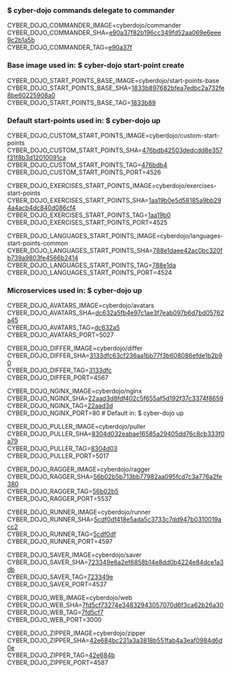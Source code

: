 ### $ cyber-dojo commands delegate to commander

CYBER_DOJO_COMMANDER_IMAGE=cyberdojo/commander
CYBER_DOJO_COMMANDER_SHA=[e90a37f82b196cc349fd52aa069e6eee9c2b1a5b](https://github.com/cyber-dojo/commander/commit/e90a37f82b196cc349fd52aa069e6eee9c2b1a5b)<br/>
CYBER_DOJO_COMMANDER_TAG=[e90a37f](https://hub.docker.com/layers/cyberdojo/commander/e90a37f/images/sha256-72f414999fecb739a094218ecce6b103edef5b3f8ba746d35eb8c8c7c528cd2f)<br/>

### Base image used in: $ cyber-dojo start-point create

CYBER_DOJO_START_POINTS_BASE_IMAGE=cyberdojo/start-points-base
CYBER_DOJO_START_POINTS_BASE_SHA=[1833b897682bfea7edbc2a732fe8be60225908a0](https://github.com/cyber-dojo/start-points-base/commit/1833b897682bfea7edbc2a732fe8be60225908a0)<br/>
CYBER_DOJO_START_POINTS_BASE_TAG=[1833b89](https://hub.docker.com/layers/cyberdojo/start-points-base/1833b89/images/sha256-2c075bd178f6e604313cb7323a63eba2145e86402c8a68cabbbe311f15941e3a)<br/>

### Default start-points used in: $ cyber-dojo up

CYBER_DOJO_CUSTOM_START_POINTS_IMAGE=cyberdojo/custom-start-points
CYBER_DOJO_CUSTOM_START_POINTS_SHA=[476bdb42503dedcdd8e357f31f8b3d12010091ca](https://github.com/cyber-dojo/custom-start-points/commit/476bdb42503dedcdd8e357f31f8b3d12010091ca)<br/>
CYBER_DOJO_CUSTOM_START_POINTS_TAG=[476bdb4](https://hub.docker.com/layers/cyberdojo/custom-start-points/476bdb4/images/sha256-bdf794f2b10049bef444518632882f6665c9cec7eb097461f3dcb1e3481ff32c)<br/>
CYBER_DOJO_CUSTOM_START_POINTS_PORT=4526

CYBER_DOJO_EXERCISES_START_POINTS_IMAGE=cyberdojo/exercises-start-points
CYBER_DOJO_EXERCISES_START_POINTS_SHA=[1aa19b0e5d58185a9bb294a4acb4dc840d086cf4](https://github.com/cyber-dojo/exercises-start-points/commit/1aa19b0e5d58185a9bb294a4acb4dc840d086cf4)<br/>
CYBER_DOJO_EXERCISES_START_POINTS_TAG=[1aa19b0](https://hub.docker.com/layers/cyberdojo/exercises-start-points/1aa19b0/images/sha256-6a7f13b662704213c05c976b6edb9b70c35419f0d5aea8ba96444627b6b26b74)<br/>
CYBER_DOJO_EXERCISES_START_POINTS_PORT=4525

CYBER_DOJO_LANGUAGES_START_POINTS_IMAGE=cyberdojo/languages-start-points-common
CYBER_DOJO_LANGUAGES_START_POINTS_SHA=[788e1daee42ac0bc320fb739a9803fe4566b2414](https://github.com/cyber-dojo/languages-start-points/commit/788e1daee42ac0bc320fb739a9803fe4566b2414)<br/>
CYBER_DOJO_LANGUAGES_START_POINTS_TAG=[788e1da](https://hub.docker.com/layers/cyberdojo/languages-start-points-common/788e1da/images/sha256-3a34d2a88bcf45a273a41740ef186c22b2d6d220dca6fb02e0814e078e1440ce)<br/>
CYBER_DOJO_LANGUAGES_START_POINTS_PORT=4524

### Microservices used in: $ cyber-dojo up

CYBER_DOJO_AVATARS_IMAGE=cyberdojo/avatars
CYBER_DOJO_AVATARS_SHA=[dc632a5fb4e97c1ae3f7eab097b6d7bd05762a45](https://github.com/cyber-dojo/avatars/commit/dc632a5fb4e97c1ae3f7eab097b6d7bd05762a45)<br/>
CYBER_DOJO_AVATARS_TAG=[dc632a5](https://hub.docker.com/layers/cyberdojo/avatars/dc632a5/images/sha256-eef7ba565992936e947a29b1338490906573415f741298fa890c635585a94016)<br/>
CYBER_DOJO_AVATARS_PORT=5027

CYBER_DOJO_DIFFER_IMAGE=cyberdojo/differ
CYBER_DOJO_DIFFER_SHA=[3133dfc63cf236aa1bb77f3b608086efde1b2b90](https://github.com/cyber-dojo/differ/commit/3133dfc63cf236aa1bb77f3b608086efde1b2b90)<br/>
CYBER_DOJO_DIFFER_TAG=[3133dfc](https://hub.docker.com/layers/cyberdojo/differ/3133dfc/images/sha256-8c225ee4437d7c1d66f398654dadb5248c556208a6b3904f605412ab16ac5511)<br/>
CYBER_DOJO_DIFFER_PORT=4567

CYBER_DOJO_NGINX_IMAGE=cyberdojo/nginx
CYBER_DOJO_NGINX_SHA=[22aad3d8fdf402c5f655af5d192f37c3374f8659](https://github.com/cyber-dojo/nginx/commit/22aad3d8fdf402c5f655af5d192f37c3374f8659)<br/>
CYBER_DOJO_NGINX_TAG=[22aad3d](https://hub.docker.com/layers/cyberdojo/nginx/22aad3d/images/sha256-68fbd8cac795a1c6017fa116513a728505bcecbd99472b5d93a2094085bc57b7)<br/>
CYBER_DOJO_NGINX_PORT=80 # Default in: $ cyber-dojo up

CYBER_DOJO_PULLER_IMAGE=cyberdojo/puller
CYBER_DOJO_PULLER_SHA=[8304d032eabae16585a29405dd76c8cb333f0a79](https://github.com/cyber-dojo/puller/commit/8304d032eabae16585a29405dd76c8cb333f0a79)<br/>
CYBER_DOJO_PULLER_TAG=[8304d03](https://hub.docker.com/layers/cyberdojo/puller/8304d03/images/sha256-2d6e979eb85ed2100c4e19fd863e478df294c95618acfcf1574ebc212fd3722e)<br/>
CYBER_DOJO_PULLER_PORT=5017

CYBER_DOJO_RAGGER_IMAGE=cyberdojo/ragger
CYBER_DOJO_RAGGER_SHA=[56b02b5b713bb77982aa095fcd7c3a776a2fe380](https://github.com/cyber-dojo/ragger/commit/56b02b5b713bb77982aa095fcd7c3a776a2fe380)<br/>
CYBER_DOJO_RAGGER_TAG=[56b02b5](https://hub.docker.com/layers/cyberdojo/ragger/56b02b5/images/sha256-3cc97f051075dbe3225fc66667f2bd10cadf8a39f92fb76565987c761bb24660)<br/>
CYBER_DOJO_RAGGER_PORT=5537

CYBER_DOJO_RUNNER_IMAGE=cyberdojo/runner
CYBER_DOJO_RUNNER_SHA=[5cdf0df418e5ada5c3733c7dd947b0310019acc2](https://github.com/cyber-dojo/runner/commit/5cdf0df418e5ada5c3733c7dd947b0310019acc2)<br/>
CYBER_DOJO_RUNNER_TAG=[5cdf0df](https://hub.docker.com/layers/cyberdojo/runner/5cdf0df/images/sha256-6360793e3b7eb99b39d703b13dee58f66a7f246519507910efd3801e06346a30)<br/>
CYBER_DOJO_RUNNER_PORT=4597

CYBER_DOJO_SAVER_IMAGE=cyberdojo/saver
CYBER_DOJO_SAVER_SHA=[723349e6a2ef6858b14e8dd0b4224e84dce1a3db](https://github.com/cyber-dojo/saver/commit/723349e6a2ef6858b14e8dd0b4224e84dce1a3db)<br/>
CYBER_DOJO_SAVER_TAG=[723349e](https://hub.docker.com/layers/cyberdojo/saver/723349e/images/sha256-eebfbcf79bb7517a184149071ae5673b1d415dfd1e3b74acf1d4be62e62cf7e2)<br/>
CYBER_DOJO_SAVER_PORT=4537

CYBER_DOJO_WEB_IMAGE=cyberdojo/web
CYBER_DOJO_WEB_SHA=[7fd5cf73274e34832943057070d6f3ca62b26a30](https://github.com/cyber-dojo/web/commit/7fd5cf73274e34832943057070d6f3ca62b26a30)<br/>
CYBER_DOJO_WEB_TAG=[7fd5cf7](https://hub.docker.com/layers/cyberdojo/web/7fd5cf7/images/sha256-e2c880a8ab95aab116d2dd49a933880f564de901786f403933ee84432800fdb6)<br/>
CYBER_DOJO_WEB_PORT=3000

CYBER_DOJO_ZIPPER_IMAGE=cyberdojo/zipper
CYBER_DOJO_ZIPPER_SHA=[42e684bc231a3a3818b551fab4a3eaf0984d6d0e](https://github.com/cyber-dojo/zipper/commit/42e684bc231a3a3818b551fab4a3eaf0984d6d0e)<br/>
CYBER_DOJO_ZIPPER_TAG=[42e684b](https://hub.docker.com/layers/cyberdojo/zipper/42e684b/images/sha256-4fe0289906e203500c47dc1cd60c0dfa7f6b41d6368ab93ef369bfeed0b6a2b9)<br/>
CYBER_DOJO_ZIPPER_PORT=4587

